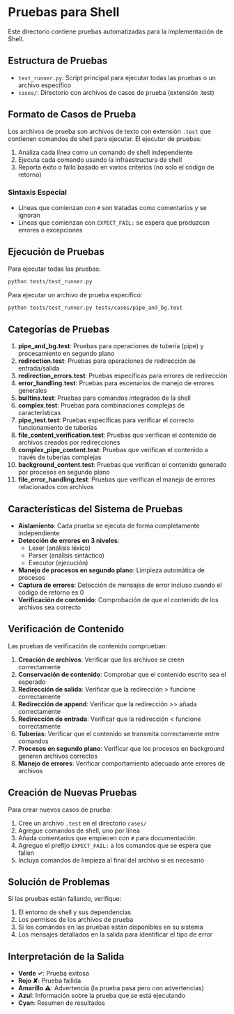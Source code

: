 # Pruebas para Shell

Este directorio contiene pruebas automatizadas para la implementación de Shell.

## Estructura de Pruebas

- `test_runner.py`: Script principal para ejecutar todas las pruebas o un archivo específico
- `cases/`: Directorio con archivos de casos de prueba (extensión .test)

## Formato de Casos de Prueba

Los archivos de prueba son archivos de texto con extensión `.test` que contienen comandos de shell para ejecutar. El ejecutor de pruebas:
1. Analiza cada línea como un comando de shell independiente
2. Ejecuta cada comando usando la infraestructura de shell
3. Reporta éxito o fallo basado en varios criterios (no solo el código de retorno)

### Sintaxis Especial

- Líneas que comienzan con `#` son tratadas como comentarios y se ignoran
- Líneas que comienzan con `EXPECT_FAIL:` se espera que produzcan errores o excepciones

## Ejecución de Pruebas

Para ejecutar todas las pruebas:
```bash
python tests/test_runner.py
```

Para ejecutar un archivo de prueba específico:
```bash
python tests/test_runner.py tests/cases/pipe_and_bg.test
```

## Categorías de Pruebas

1. **pipe_and_bg.test**: Pruebas para operaciones de tubería (pipe) y procesamiento en segundo plano
2. **redirection.test**: Pruebas para operaciones de redirección de entrada/salida
3. **redirection_errors.test**: Pruebas específicas para errores de redirección
4. **error_handling.test**: Pruebas para escenarios de manejo de errores generales
5. **builtins.test**: Pruebas para comandos integrados de la shell
6. **complex.test**: Pruebas para combinaciones complejas de características
7. **pipe_test.test**: Pruebas específicas para verificar el correcto funcionamiento de tuberías
8. **file_content_verification.test**: Pruebas que verifican el contenido de archivos creados por redirecciones
9. **complex_pipe_content.test**: Pruebas que verifican el contenido a través de tuberías complejas
10. **background_content.test**: Pruebas que verifican el contenido generado por procesos en segundo plano
11. **file_error_handling.test**: Pruebas que verifican el manejo de errores relacionados con archivos

## Características del Sistema de Pruebas

- **Aislamiento**: Cada prueba se ejecuta de forma completamente independiente
- **Detección de errores en 3 niveles**: 
  - Lexer (análisis léxico)
  - Parser (análisis sintáctico)
  - Executor (ejecución)
- **Manejo de procesos en segundo plano**: Limpieza automática de procesos
- **Captura de errores**: Detección de mensajes de error incluso cuando el código de retorno es 0
- **Verificación de contenido**: Comprobación de que el contenido de los archivos sea correcto

## Verificación de Contenido

Las pruebas de verificación de contenido comprueban:

1. **Creación de archivos**: Verificar que los archivos se creen correctamente
2. **Conservación de contenido**: Comprobar que el contenido escrito sea el esperado
3. **Redirección de salida**: Verificar que la redirección > funcione correctamente
4. **Redirección de append**: Verificar que la redirección >> añada correctamente
5. **Redirección de entrada**: Verificar que la redirección < funcione correctamente
6. **Tuberías**: Verificar que el contenido se transmita correctamente entre comandos
7. **Procesos en segundo plano**: Verificar que los procesos en background generen archivos correctos
8. **Manejo de errores**: Verificar comportamiento adecuado ante errores de archivos

## Creación de Nuevas Pruebas

Para crear nuevos casos de prueba:
1. Cree un archivo `.test` en el directorio `cases/`
2. Agregue comandos de shell, uno por línea
3. Añada comentarios que empiecen con `#` para documentación
4. Agregue el prefijo `EXPECT_FAIL:` a los comandos que se espera que fallen
5. Incluya comandos de limpieza al final del archivo si es necesario

## Solución de Problemas

Si las pruebas están fallando, verifique:
1. El entorno de shell y sus dependencias
2. Los permisos de los archivos de prueba
3. Si los comandos en las pruebas están disponibles en su sistema
4. Los mensajes detallados en la salida para identificar el tipo de error

## Interpretación de la Salida

- **Verde ✓**: Prueba exitosa
- **Rojo ✘**: Prueba fallida
- **Amarillo ⚠**: Advertencia (la prueba pasa pero con advertencias)
- **Azul**: Información sobre la prueba que se está ejecutando
- **Cyan**: Resumen de resultados 